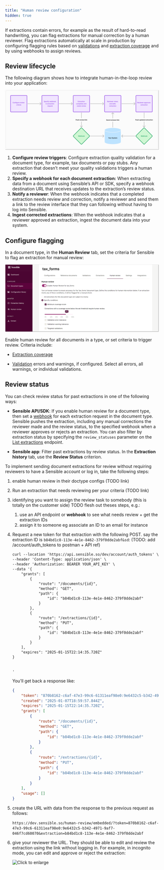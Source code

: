 ```yaml
---
title: "Human review configuration"
hidden: true
---
```


If extractions contain errors, for example as the result of hard-to-read handwriting, you can flag extractions for manual correction by a human reviewer. Flag extractions automatically at scale in production by configuring flagging rules based on [validations](doc:validate-extractions) and [extraction coverage](doc:coverage) and by using webhooks to assign reviews.

## Review lifecycle

The following diagram shows how to integrate human-in-the-loop review into your application: 

![Click to enlarge](https://raw.githubusercontent.com/sensible-hq/sensible-docs/main/readme-sync/assets/v0/images/final/human_review_5.png)

1. **Configure review triggers**: Configure extraction quality validation for a document type, for example, tax documents or pay stubs. Any extraction that doesn’t meet your quality validations triggers a human review.
2. **Specify a webhook for each document extraction:** When extracting data from a document using Sensible’s API or SDK, specify a webhook destination URL that receives updates to the extraction’s review status. 
3. **Notify a reviewer**: When the webhook indicates that a completed extraction needs review and correction, notify a reviewer and send them a link to the review interface that they can following without having to log into Sensible.
4. **Ingest corrected extractions**: When the webhook indicates that a reviewer approved an extraction, ingest the document data into your system.



## Configure flagging

In a document type, in the **Human Review** tab, set the criteria for Sensible to flag an extraction for manual review:

![Click to enlarge](https://raw.githubusercontent.com/sensible-hq/sensible-docs/main/readme-sync/assets/v0/images/final/human_review_1.png) 

Enable human review for all documents in a type, or set criteria to trigger review. Criteria include:

- [Extraction coverage](doc:coverage)

- [Validation](doc:validate-extractions) errors and warnings, if configured. Select all errors, all warnings, or individual validations. 

  



## Review status

You can check review status for past extractions in one of the following ways:

- **Sensible API/SDK**: If you enable human review for a document type, then set a [webhook](doc:api-tutorial-webhook) for each extraction request in the document type. Sensible pushes the extraction, including any manual corrections the reviewer made and the review status, to the specified webhook when a reviewer approves or rejects an extraction.  You can also filter by extraction status by specifying the `review_statuses` parameter on the [List extractions](reference:list-extractions) endpoint.

- **Sensible app**: Filter past extractions by review status. In the **Extraction history** tab, use the **Review Status** criterion.







To implement sending document extractions for review without requiring reviewers to have a Sensible account or log in, take the following steps:

1. enable human review in their doctype configs (TODO link)

2. Run an extraction that needs reviewing per your criteria (TODO link)

3. identifying you want to assign the review task to somebody (this is totally on the customer side) TODO flesh out theses steps, e.g.: 

   1. use an API endpoint or **webhook** to see what needs review + get the extraction IDs
   2. assign it to someone eg associate an ID to an email for instance

4. Request a new token for that extraction with the following POST. say the extraction ID is `b84bd1c8-113e-4e1e-8462-379f0dde2abf&sd`: (TODO: add /account/auth_tokens to postman + API ref)

   

   ```curl
   curl --location 'https://api.sensible.so/dev/account/auth_tokens' \
   --header 'Content-Type: application/json' \
   --header 'Authorization: BEARER YOUR_API_KEY' \
   --data '{
       "grants": [
           {
               "route": "/documents/{id}",
               "method": "GET",
               "path": {
                   "id": "b84bd1c8-113e-4e1e-8462-379f0dde2abf"
               }
           },
           {
               "route": "/extractions/{id}",
               "method": "PUT",
               "path": {
                   "id": "b84bd1c8-113e-4e1e-8462-379f0dde2abf"
               }
           }
       ],
       "expires": "2025-01-15T22:14:35.720Z"
   }
   
   
   '
   ```

   You'll get back a response like:

   ```json
   {
       "token": "870b8162-c6af-47e3-99c6-61311eaf98e0:9e6432c5-b342-4971-9af7-046f7cd60070",
       "created": "2025-01-07T18:59:57.844Z",
       "expires": "2025-01-15T22:14:35.720Z",
       "grants": [
           {
               "route": "/documents/{id}",
               "method": "GET",
               "path": {
                   "id": "b84bd1c8-113e-4e1e-8462-379f0dde2abf"
               }
           },
           {
               "route": "/extractions/{id}",
               "method": "PUT",
               "path": {
                   "id": "b84bd1c8-113e-4e1e-8462-379f0dde2abf"
               }
           }
       ],
       "usage": []
   }
   ```

   

5. create the URL with data from the response to the previous request as follows:

   ```https://dev.sensible.so/human-review/embedded/?token=870b8162-c6af-47e3-99c6-61311eaf98e0:9e6432c5-b342-4971-9af7-046f7cd60070&extraction=b84bd1c8-113e-4e1e-8462-379f0dde2abf ```

6. give your reviewer the URL. They should be able to edit and review the extraction using the link without logging in. For example, in incognito mode, you can edit and approve or reject the extraction:

   ![Click to enlarge](https://raw.githubusercontent.com/sensible-hq/sensible-docs/main/readme-sync/assets/v0/images/final/human_review_magic_link.png) 